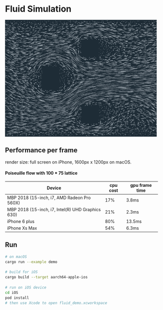 
# Fluid Simulation

![poiseuille](screenshot/Poiseuille_480p.gif)

## Performance per frame
render size: full screen on iPhone, 1600px x 1200px on macOS.

#### Poiseuille flow with 100 * 75 lattice

Device | cpu cost  | gpu frame time
--------- | ------------- | -------------
MBP 2018 (15-inch, i7, AMD Radeon Pro 560X) |  17%  | 3.8ms
MBP 2018 (15-inch, i7, Intel(R) UHD Graphics 630) |  21%  | 2.3ms
iPhone 6 plus  | 80% | 13.5ms
iPhone Xs Max  | 54% | 6.3ms

## Run 
```sh
# on macOS
cargo run --example demo

# build for iOS
cargo build --target aarch64-apple-ios

# run on iOS device
cd iOS
pod install
# then use Xcode to open fluid_demo.xcworkspace
```

